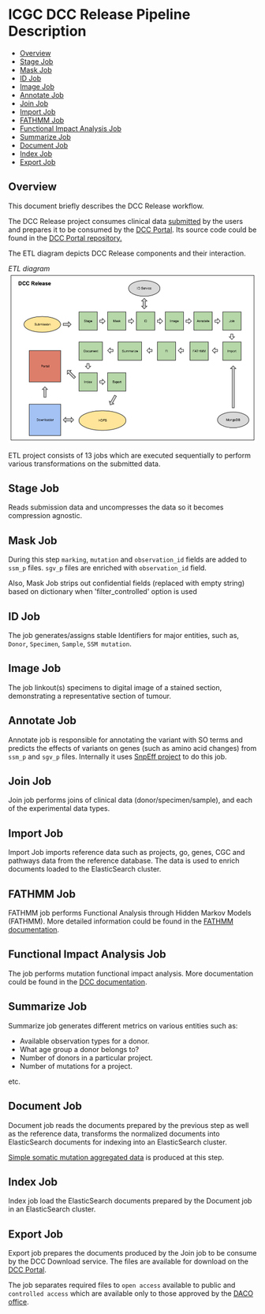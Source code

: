 ICGC DCC Release Pipeline Description
===

- [Overview](#overview)
- [Stage Job](#stage)
- [Mask Job](#mask)
- [ID Job](#id)
- [Image Job](#image)
- [Annotate Job](#annotate)
- [Join Job](#join)
- [Import Job](#import)
- [FATHMM Job](#fathmm)
- [Functional Impact Analysis Job](#fi)
- [Summarize Job](#summarize)
- [Document Job](#document)
- [Index Job](#index)
- [Export Job](#export)

## <a name="overview"></a> Overview

This document briefly describes the DCC Release workflow. 

The DCC Release project consumes clinical data [submitted](http://docs.icgc.org/submission/about/) by the users and prepares it to be consumed by the [DCC Portal](https://dcc.icgc.org/). Its source code could be found in the [DCC Portal repository.](https://github.com/icgc-dcc/dcc-portal)

The ETL diagram depicts DCC Release components and their interaction.

*<a name="etl_diagram"></a>ETL diagram*
![ETL Diagram](docs/images/DCC_Release.png)

ETL project consists of 13 jobs which are executed sequentially to perform various transformations on the submitted data.

## <a name="stage"></a> Stage Job
Reads submission data and uncompresses the data so it becomes compression agnostic.

## <a name="mask"></a> Mask Job
During this step `marking`, `mutation` and `observation_id` fields are added to `ssm_p` files. `sgv_p` files are enriched with `observation_id` field.

Also, Mask Job strips out confidential fields (replaced with empty string) based on dictionary when 'filter_controlled' option is used

## <a name="id"></a> ID Job
The job generates/assigns stable Identifiers for major entities, such as, `Donor`, `Specimen`, `Sample`, `SSM mutation`.

## <a name="image"></a> Image Job
The job linkout(s) specimens to digital image of a stained section, demonstrating a representative section of tumour.

## <a name="annotate"></a> Annotate Job
Annotate job is responsible for annotating the variant with SO terms and predicts the effects of variants on genes (such as amino acid changes) from `ssm_p` and `sgv_p` files. Internally it uses [SnpEff project](http://snpeff.sourceforge.net/) to do this job.

## <a name="join"></a> Join Job
Join job performs joins of clinical data (donor/specimen/sample), and each of the experimental data types.

## <a name="import"></a> Import Job
Import Job imports reference data such as projects, go, genes, CGC and pathways data from the reference database. The data is used to enrich documents loaded to the ElasticSearch cluster.

## <a name="fathmm"></a> FATHMM Job
FATHMM job performs Functional Analysis through Hidden Markov Models (FATHMM). More detailed information could be found in the [FATHMM documentation](Fathmm.md).

## <a name="fi"></a> Functional Impact Analysis Job
The job performs mutation functional impact analysis. More documentation could be found in the [DCC documentation](http://docs.icgc.org/portal/methods/#mutation-function-impact-prediction).

## <a name="summarize"></a> Summarize Job
Summarize job generates different metrics on various entities such as:

- Available observation types for a donor.
- What age group a donor belongs to?
- Number of donors in a particular project.
- Number of mutations for a project.

etc.

## <a name="document"></a> Document Job
Document job reads the documents prepared by the previous step as well as the reference data, transforms the normalized documents into ElasticSearch documents for indexing into an ElasticSearch cluster.

[Simple somatic mutation aggregated data](https://dcc.icgc.org/releases/current/Summary) is produced at this step.

## <a name="index"></a> Index Job
Index job load the ElasticSearch documents prepared by the Document job in an ElasticSearch cluster.

## <a name="export"></a> Export Job
Export job prepares the documents produced by the Join job to be consume by the DCC Download service. The files are available for download on the [DCC Portal](https://dcc.icgc.org/releases).

The job separates required files to `open access` available to public and `controlled access` which are available only to those approved by the [DACO office](https://icgc.org/daco).









